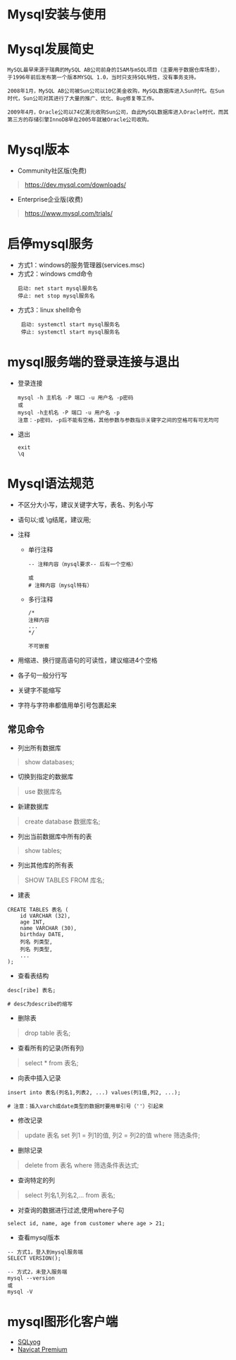 Mysql安装与使用
==

# Mysql发展简史
```text
MySQL最早来源于瑞典的MySQL AB公司前身的ISAM与mSQL项目（主要用于数据仓库场景），
于1996年前后发布第一个版本MYSQL 1.0，当时只支持SQL特性，没有事务支持。

2008年1月，MySQL AB公司被Sun公司以10亿美金收购，MySQL数据库进入Sun时代。在Sun时代，Sun公司对其进行了大量的推广、优化、Bug修复等工作。

2009年4月，Oracle公司以74亿美元收购Sun公司，自此MySQL数据库进入Oracle时代，而其第三方的存储引擎InnoDB早在2005年就被Oracle公司收购。
```

# Mysql版本
* Community社区版(免费)
>https://dev.mysql.com/downloads/
* Enterprise企业版(收费)
>https://www.mysql.com/trials/

# 启停mysql服务
* 方式1：windows的服务管理器(services.msc)
* 方式2：windows cmd命令
    ```text
    启动: net start mysql服务名
    停止: net stop mysql服务名
    ```
* 方式3：linux shell命令
    ```text
     启动: systemctl start mysql服务名
     停止: systemctl start mysql服务名
    ```
# mysql服务端的登录连接与退出
* 登录连接
    ```text
    mysql -h 主机名 -P 端口 -u 用户名 -p密码
    或
    mysql -h主机名 -P 端口 -u 用户名 -p
    注意：-p密码，-p后不能有空格，其他参数与参数指示关键字之间的空格可有可无均可
    ```
* 退出
    ```text
    exit
    \q
    ```

# Mysql语法规范
* 不区分大小写，建议关键字大写，表名、列名小写
* 语句以;或 \g结尾，建议用;
* 注释
    * 单行注释
        ```text
        -- 注释内容（mysql要求-- 后有一个空格）
        
        或
        # 注释内容（mysql特有）
        ```
    * 多行注释
        ```text
        /*
        注释内容
        ...
        */

        不可嵌套
        ```
        
* 用缩进、换行提高语句的可读性，建议缩进4个空格
* 各子句一般分行写
* 关键字不能缩写
* 字符与字符串都值用单引号包裹起来

## 常见命令
* 列出所有数据库
>show databases;

* 切换到指定的数据库
>use 数据库名

* 新建数据库
>create database 数据库名;

* 列出当前数据库中所有的表
>show tables;

* 列出其他库的所有表
>SHOW TABLES FROM 库名;

* 建表
```text
CREATE TABLES 表名 (
    id VARCHAR (32),
    age INT,
    name VARCHAR (30),
    birthday DATE,
    列名 列类型,
    列名 列类型,
    ...
);

```

* 查看表结构
```text
desc[ribe] 表名;

# desc为describe的缩写
``` 

* 删除表
>drop table 表名;

* 查看所有的记录(所有列)
>select * from 表名;

* 向表中插入记录
```text
insert into 表名(列名1,列表2, ...) values(列1值,列2, ...);

# 注意：插入varch或date类型的数据时要用单引号（''）引起来
```

* 修改记录
>update 表名 set 列1 = 列1的值, 列2 = 列2的值 where 筛选条件;

* 删除记录
>delete from 表名 where 筛选条件表达式;

* 查询特定的列
>select 列名1,列名2,... from 表名;

* 对查询的数据进行过滤,使用where子句
```text
select id, name, age from customer where age > 21;
```

* 查看mysql版本
```text
-- 方式1，登入到mysql服务端
SELECT VERSION();

-- 方式2，未登入服务端
mysql --version
或
mysql -V

```

# mysql图形化客户端
* [SQLyog](./SQLYog.md)
* [Navicat Premium](./NavicatPremium.md)


  








